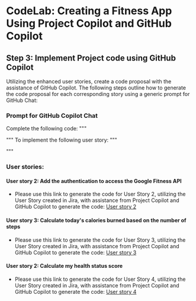 # CodeLab: Creating a Fitness App Using Project Copilot and GitHub Copilot
## Step 3: Implement Project code using GitHub Copilot
Utilizing the enhanced user stories, create a code proposal with the assistance of GitHub Copilot. 
The following steps outline how to generate the code proposal for each corresponding story using a generic prompt for GitHub Chat:

### Prompt for GitHub Copilot Chat

Complete the following code:
"""

"""
To implement the following user story:
"""

"""

### User stories:

#### User story 2: Add the authentication to access the Google Fitness API
- Please use this link to generate the code for User Story 2, utilizing the User Story created in Jira, with assistance from Project Copilot and GitHub Copilot to generate the code:  [User story 2](/step3-github-copilot-code/github-copilot/user-story-fit-4.md)

#### User story 3: Calculate today's calories burned based on the number of steps
- Please use this link to generate the code for User Story 3, utilizing the User Story created in Jira, with assistance from Project Copilot and GitHub Copilot to generate the code:  [User story 3](/step3-github-copilot-code/github-copilot/user-story-fit-5.md)

#### User story 2: Calculate my health status score
- Please use this link to generate the code for User Story 4, utilizing the User Story created in Jira, with assistance from Project Copilot and GitHub Copilot to generate the code:  [User story 4](/step3-github-copilot-code/github-copilot/user-story-fit-6.md)
